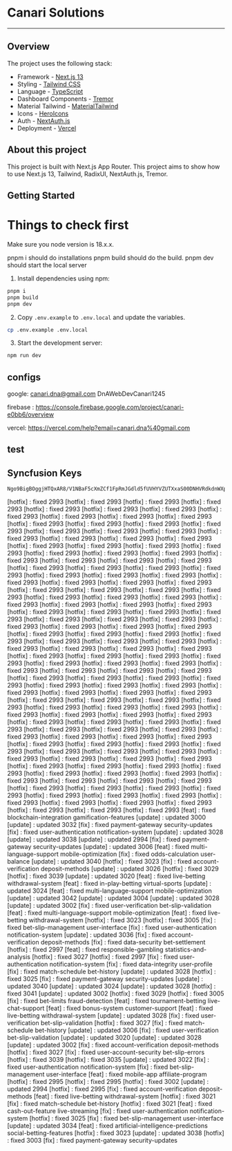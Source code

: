 # Canari Solutions

---

## Overview

The project uses the following stack:

- Framework - [Next.js 13](https://nextjs.org)
- Styling - [Tailwind CSS](https://tailwindcss.com)
- Language - [TypeScript](https://www.typescriptlang.org)
- Dashboard Components - [Tremor](https://www.tremor.so)
- Material Tailwind - [MaterialTailwind](https://www.material-tailwind.com/docs/react/card)
- Icons - [HeroIcons](https://heroicons.com/)
- Auth - [NextAuth.js](https://next-auth.js.org)
- Deployment - [Vercel](https://vercel.com/docs/concepts/next.js/overview)

## About this project

This project is built with Next.js App Router. This project aims to show how to use Next.js 13, Tailwind, RadixUI, NextAuth.js, Tremor.

## Getting Started

# Things to check first

Make sure you node version is 18.x.x.

pnpm i should do installations
pnpm build should do the build.
pnpm dev should start the local server

1. Install dependencies using npm:

```sh
pnpm i
pnpm build
pnpm dev

```

2. Copy `.env.example` to `.env.local` and update the variables.

```sh
cp .env.example .env.local
```

3. Start the development server:

```sh
npm run dev
```

## configs

google:
canari.dna@gmail.com
DnAWebDevCanari1245

firebase :
https://console.firebase.google.com/project/canari-e0bb6/overview

vercel:
https://vercel.com/help?email=canari.dna%40gmail.com

## test

## Syncfusion Keys

```
Ngo9BigBOggjHTQxAR8/V1NBaF5cXmZCf1FpRmJGdld5fUVHYVZUTXxaS00DNHVRdkdnWXpfeHZXQ2dfWEFyX0Y=
```
[hotfix] : fixed 2993
[hotfix] : fixed 2993
[hotfix] : fixed 2993
[hotfix] : fixed 2993
[hotfix] : fixed 2993
[hotfix] : fixed 2993
[hotfix] : fixed 2993
[hotfix] : fixed 2993
[hotfix] : fixed 2993
[hotfix] : fixed 2993
[hotfix] : fixed 2993
[hotfix] : fixed 2993
[hotfix] : fixed 2993
[hotfix] : fixed 2993
[hotfix] : fixed 2993
[hotfix] : fixed 2993
[hotfix] : fixed 2993
[hotfix] : fixed 2993
[hotfix] : fixed 2993
[hotfix] : fixed 2993
[hotfix] : fixed 2993
[hotfix] : fixed 2993
[hotfix] : fixed 2993
[hotfix] : fixed 2993
[hotfix] : fixed 2993
[hotfix] : fixed 2993
[hotfix] : fixed 2993
[hotfix] : fixed 2993
[hotfix] : fixed 2993
[hotfix] : fixed 2993
[hotfix] : fixed 2993
[hotfix] : fixed 2993
[hotfix] : fixed 2993
[hotfix] : fixed 2993
[hotfix] : fixed 2993
[hotfix] : fixed 2993
[hotfix] : fixed 2993
[hotfix] : fixed 2993
[hotfix] : fixed 2993
[hotfix] : fixed 2993
[hotfix] : fixed 2993
[hotfix] : fixed 2993
[hotfix] : fixed 2993
[hotfix] : fixed 2993
[hotfix] : fixed 2993
[hotfix] : fixed 2993
[hotfix] : fixed 2993
[hotfix] : fixed 2993
[hotfix] : fixed 2993
[hotfix] : fixed 2993
[hotfix] : fixed 2993
[hotfix] : fixed 2993
[hotfix] : fixed 2993
[hotfix] : fixed 2993
[hotfix] : fixed 2993
[hotfix] : fixed 2993
[hotfix] : fixed 2993
[hotfix] : fixed 2993
[hotfix] : fixed 2993
[hotfix] : fixed 2993
[hotfix] : fixed 2993
[hotfix] : fixed 2993
[hotfix] : fixed 2993
[hotfix] : fixed 2993
[hotfix] : fixed 2993
[hotfix] : fixed 2993
[hotfix] : fixed 2993
[hotfix] : fixed 2993
[hotfix] : fixed 2993
[hotfix] : fixed 2993
[hotfix] : fixed 2993
[hotfix] : fixed 2993
[hotfix] : fixed 2993
[hotfix] : fixed 2993
[hotfix] : fixed 2993
[hotfix] : fixed 2993
[hotfix] : fixed 2993
[hotfix] : fixed 2993
[hotfix] : fixed 2993
[hotfix] : fixed 2993
[hotfix] : fixed 2993
[hotfix] : fixed 2993
[hotfix] : fixed 2993
[hotfix] : fixed 2993
[hotfix] : fixed 2993
[hotfix] : fixed 2993
[hotfix] : fixed 2993
[hotfix] : fixed 2993
[hotfix] : fixed 2993
[hotfix] : fixed 2993
[hotfix] : fixed 2993
[hotfix] : fixed 2993
[hotfix] : fixed 2993
[hotfix] : fixed 2993
[hotfix] : fixed 2993
[hotfix] : fixed 2993
[hotfix] : fixed 2993
[hotfix] : fixed 2993
[hotfix] : fixed 2993
[hotfix] : fixed 2993
[hotfix] : fixed 2993
[hotfix] : fixed 2993
[hotfix] : fixed 2993
[hotfix] : fixed 2993
[hotfix] : fixed 2993
[hotfix] : fixed 2993
[hotfix] : fixed 2993
[hotfix] : fixed 2993
[hotfix] : fixed 2993
[hotfix] : fixed 2993
[hotfix] : fixed 2993
[hotfix] : fixed 2993
[hotfix] : fixed 2993
[hotfix] : fixed 2993
[hotfix] : fixed 2993
[hotfix] : fixed 2993
[hotfix] : fixed 2993
[hotfix] : fixed 2993
[hotfix] : fixed 2993
[hotfix] : fixed 2993
[hotfix] : fixed 2993
[hotfix] : fixed 2993
[hotfix] : fixed 2993
[hotfix] : fixed 2993
[hotfix] : fixed 2993
[hotfix] : fixed 2993
[hotfix] : fixed 2993
[hotfix] : fixed 2993
[hotfix] : fixed 2993
[hotfix] : fixed 2993
[hotfix] : fixed 2993
[hotfix] : fixed 2993
[hotfix] : fixed 2993
[hotfix] : fixed 2993
[hotfix] : fixed 2993
[hotfix] : fixed 2993
[hotfix] : fixed 2993
[hotfix] : fixed 2993
[hotfix] : fixed 2993
[hotfix] : fixed 2993
[hotfix] : fixed 2993
[hotfix] : fixed 2993
[hotfix] : fixed 2993
[hotfix] : fixed 2993
[hotfix] : fixed 2993
[hotfix] : fixed 2993
[hotfix] : fixed 2993
[hotfix] : fixed 2993
[hotfix] : fixed 2993
[hotfix] : fixed 2993
[hotfix] : fixed 2993
[hotfix] : fixed 2993
[hotfix] : fixed 2993
[hotfix] : fixed 2993
[hotfix] : fixed 2993
[hotfix] : fixed 2993
[hotfix] : fixed 2993
[feat] : fixed blockchain-integration gamification-features
[update] : updated 3000
[update] : updated 3032
[fix] : fixed payment-gateway security-updates
[fix] : fixed user-authentication notification-system
[update] : updated 3028
[update] : updated 3038
[update] : updated 2994
[fix] : fixed payment-gateway security-updates
[update] : updated 3006
[feat] : fixed multi-language-support mobile-optimization
[fix] : fixed odds-calculation user-balance
[update] : updated 3040
[hotfix] : fixed 3023
[fix] : fixed account-verification deposit-methods
[update] : updated 3026
[hotfix] : fixed 3029
[hotfix] : fixed 3039
[update] : updated 3020
[feat] : fixed live-betting withdrawal-system
[feat] : fixed in-play-betting virtual-sports
[update] : updated 3024
[feat] : fixed multi-language-support mobile-optimization
[update] : updated 3042
[update] : updated 3004
[update] : updated 3028
[update] : updated 3002
[fix] : fixed user-verification bet-slip-validation
[feat] : fixed multi-language-support mobile-optimization
[feat] : fixed live-betting withdrawal-system
[hotfix] : fixed 3023
[hotfix] : fixed 3005
[fix] : fixed bet-slip-management user-interface
[fix] : fixed user-authentication notification-system
[update] : updated 3036
[fix] : fixed account-verification deposit-methods
[fix] : fixed data-security bet-settlement
[hotfix] : fixed 2997
[feat] : fixed responsible-gambling statistics-and-analysis
[hotfix] : fixed 3027
[hotfix] : fixed 2997
[fix] : fixed user-authentication notification-system
[fix] : fixed data-integrity user-profile
[fix] : fixed match-schedule bet-history
[update] : updated 3028
[hotfix] : fixed 3025
[fix] : fixed payment-gateway security-updates
[update] : updated 3040
[update] : updated 3024
[update] : updated 3028
[hotfix] : fixed 3041
[update] : updated 3002
[hotfix] : fixed 3029
[hotfix] : fixed 3005
[fix] : fixed bet-limits fraud-detection
[feat] : fixed tournament-betting live-chat-support
[feat] : fixed bonus-system customer-support
[feat] : fixed live-betting withdrawal-system
[update] : updated 3028
[fix] : fixed user-verification bet-slip-validation
[hotfix] : fixed 3027
[fix] : fixed match-schedule bet-history
[update] : updated 3006
[fix] : fixed user-verification bet-slip-validation
[update] : updated 3020
[update] : updated 3028
[update] : updated 3002
[fix] : fixed account-verification deposit-methods
[hotfix] : fixed 3027
[fix] : fixed user-account-security bet-slip-errors
[hotfix] : fixed 3039
[hotfix] : fixed 3035
[update] : updated 3022
[fix] : fixed user-authentication notification-system
[fix] : fixed bet-slip-management user-interface
[feat] : fixed mobile-app affiliate-program
[hotfix] : fixed 2995
[hotfix] : fixed 2995
[hotfix] : fixed 3002
[update] : updated 2994
[hotfix] : fixed 2995
[fix] : fixed account-verification deposit-methods
[feat] : fixed live-betting withdrawal-system
[hotfix] : fixed 3021
[fix] : fixed match-schedule bet-history
[hotfix] : fixed 3021
[feat] : fixed cash-out-feature live-streaming
[fix] : fixed user-authentication notification-system
[hotfix] : fixed 3025
[fix] : fixed bet-slip-management user-interface
[update] : updated 3034
[feat] : fixed artificial-intelligence-predictions social-betting-features
[hotfix] : fixed 3023
[update] : updated 3038
[hotfix] : fixed 3003
[fix] : fixed payment-gateway security-updates
